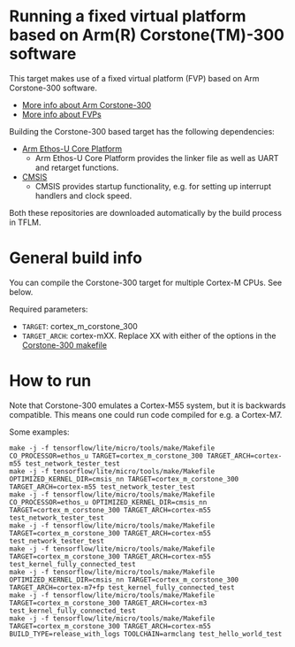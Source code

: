  <!-- mdformat off(b/169948621#comment2) -->

# Running a fixed virtual platform based on Arm(R) Corstone(TM)-300 software

This target makes use of a fixed virtual platform (FVP) based on Arm
Corstone-300 software.
- [More info about Arm Corstone-300](
https://developer.arm.com/ip-products/subsystem/corstone/corstone-300)
- [More info about FVPs](https://developer.arm.com/tools-and-software/simulation-models/fixed-virtual-platforms)

Building the Corstone-300 based target has the following dependencies:

-   [Arm Ethos-U Core Platform](https://review.mlplatform.org/admin/repos/ml/ethos-u/ethos-u-core-platform)
    -   Arm Ethos-U Core Platform provides the linker file as well as UART and
        retarget functions.
-   [CMSIS](https://github.com/ARM-software/CMSIS_5)
    -   CMSIS provides startup functionality, e.g. for setting up interrupt
        handlers and clock speed.

Both these repositories are downloaded automatically by the build process in
TFLM.

# General build info

You can compile the Corstone-300 target for multiple Cortex-M CPUs. See below.

Required parameters:

-   ```TARGET```: cortex_m_corstone_300
-   ```TARGET_ARCH```: cortex-mXX. Replace XX with either of the options in the [Corstone-300 makefile](https://github.com/tensorflow/tflite-micro/tree/main/tensorflow/lite/micro/tools/make/targets/cortex_m_corstone_300_makefile.inc)

# How to run

Note that Corstone-300 emulates a Cortex-M55 system, but it is backwards
compatible. This means one could run code compiled for e.g. a Cortex-M7.

Some examples:

```
make -j -f tensorflow/lite/micro/tools/make/Makefile CO_PROCESSOR=ethos_u TARGET=cortex_m_corstone_300 TARGET_ARCH=cortex-m55 test_network_tester_test
make -j -f tensorflow/lite/micro/tools/make/Makefile OPTIMIZED_KERNEL_DIR=cmsis_nn TARGET=cortex_m_corstone_300 TARGET_ARCH=cortex-m55 test_network_tester_test
make -j -f tensorflow/lite/micro/tools/make/Makefile CO_PROCESSOR=ethos_u OPTIMIZED_KERNEL_DIR=cmsis_nn TARGET=cortex_m_corstone_300 TARGET_ARCH=cortex-m55 test_network_tester_test
make -j -f tensorflow/lite/micro/tools/make/Makefile TARGET=cortex_m_corstone_300 TARGET_ARCH=cortex-m55 test_network_tester_test
make -j -f tensorflow/lite/micro/tools/make/Makefile TARGET=cortex_m_corstone_300 TARGET_ARCH=cortex-m55 test_kernel_fully_connected_test
make -j -f tensorflow/lite/micro/tools/make/Makefile OPTIMIZED_KERNEL_DIR=cmsis_nn TARGET=cortex_m_corstone_300 TARGET_ARCH=cortex-m7+fp test_kernel_fully_connected_test
make -j -f tensorflow/lite/micro/tools/make/Makefile TARGET=cortex_m_corstone_300 TARGET_ARCH=cortex-m3 test_kernel_fully_connected_test
make -j -f tensorflow/lite/micro/tools/make/Makefile TARGET=cortex_m_corstone_300 TARGET_ARCH=cortex-m55 BUILD_TYPE=release_with_logs TOOLCHAIN=armclang test_hello_world_test
```
